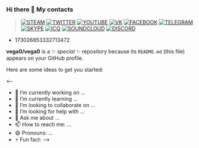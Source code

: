 ### Hi there 👋 My contacts

> [![STEAM](https://icons.iconarchive.com/icons/froyoshark/enkel/32/Steam-icon.png)](https://steamcommunity.com/id/aselockd)
[![TWITTER](https://icons.iconarchive.com/icons/dakirby309/windows-8-metro/32/Web-Twitter-alt-2-Metro-icon.png)](https://twitter.com/aselockd)
[![YOUTUBE](https://icons.iconarchive.com/icons/dakirby309/windows-8-metro/32/Web-Youtube-alt-2-Metro-icon.png)](https://youtube.com/channel/UCby1U7eVfQOccOYRU6kr1BQ)
[![VK](https://user-images.githubusercontent.com/6493857/154789626-efe730d4-4484-4d54-a6d3-a97d0858b97b.png)](https://vk.com/aselockd)
[![FACEBOOK](https://download.seaicons.com/icons/danleech/simple/32/facebook-icon.png)](https://facebook.com/aselockd)
[![TELEGRAM](https://user-images.githubusercontent.com/6493857/154789665-443a199d-badb-43b2-91b9-95578b55c9b4.png)](https://t.me/aselockd)
[![SKYPE](https://icons.iconarchive.com/icons/danleech/simple/32/skype-icon.png)](https://join.skype.com/invite/CncYs5bSiwGX)
[![ICQ](https://icons.iconarchive.com/icons/martz90/hex/32/icq-icon.png)](https://icq.im/aselockd)
[![SOUNDCLOUD](https://icons.iconarchive.com/icons/designbolts/folded-social-media/32/SoundCloud-icon.png)](https://soundcloud.com/aselock-1)
[![DISCORD](https://user-images.githubusercontent.com/6493857/154789782-2102198b-41d7-4fce-a894-740f534ae580.png)](https://discord.id)
- 173026853332713472


**vega0/vega0** is a ✨ _special_ ✨ repository because its `README.md` (this file) appears on your GitHub profile.

Here are some ideas to get you started:


<--
- 🔭 I’m currently working on ...
- 🌱 I’m currently learning ...
- 👯 I’m looking to collaborate on ...
- 🤔 I’m looking for help with ...
- 💬 Ask me about ...
- 📫 How to reach me: ...
- 😄 Pronouns: ...
- ⚡ Fun fact:
-->
